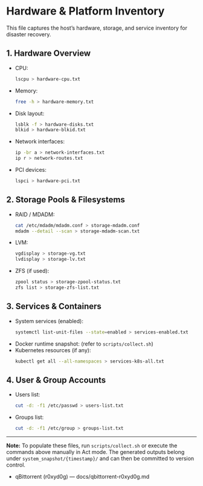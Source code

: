# Hardware & Platform Inventory

This file captures the host’s hardware, storage, and service inventory for disaster recovery.

## 1. Hardware Overview

- CPU:  
  ```bash
  lscpu > hardware-cpu.txt
  ```
- Memory:  
  ```bash
  free -h > hardware-memory.txt
  ```
- Disk layout:  
  ```bash
  lsblk -f > hardware-disks.txt
  blkid > hardware-blkid.txt
  ```
- Network interfaces:  
  ```bash
  ip -br a > network-interfaces.txt
  ip r > network-routes.txt
  ```
- PCI devices:  
  ```bash
  lspci > hardware-pci.txt
  ```

## 2. Storage Pools & Filesystems

- RAID / MDADM:  
  ```bash
  cat /etc/mdadm/mdadm.conf > storage-mdadm.conf
  mdadm --detail --scan > storage-mdadm-scan.txt
  ```
- LVM:  
  ```bash
  vgdisplay > storage-vg.txt
  lvdisplay > storage-lv.txt
  ```
- ZFS (if used):  
  ```bash
  zpool status > storage-zpool-status.txt
  zfs list > storage-zfs-list.txt
  ```

## 3. Services & Containers

- System services (enabled):  
  ```bash
  systemctl list-unit-files --state=enabled > services-enabled.txt
  ```
- Docker runtime snapshot: (refer to `scripts/collect.sh`)  
- Kubernetes resources (if any):  
  ```bash
  kubectl get all --all-namespaces > services-k8s-all.txt
  ```

## 4. User & Group Accounts

- Users list:  
  ```bash
  cut -d: -f1 /etc/passwd > users-list.txt
  ```
- Groups list:  
  ```bash
  cut -d: -f1 /etc/group > groups-list.txt
  ```

---

**Note:** To populate these files, run `scripts/collect.sh` or execute the commands above manually in Act mode. The generated outputs belong under `system_snapshot/{timestamp}/` and can then be committed to version control.
- qBittorrent (r0xyd0g) — docs/qbittorrent-r0xyd0g.md
